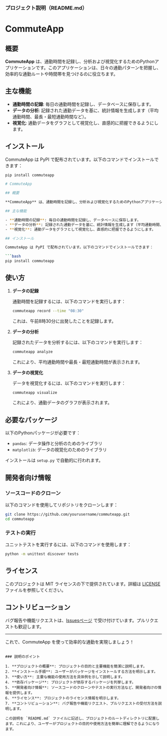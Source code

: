 ### プロジェクト説明（README.md）

# CommuteApp

## 概要

**CommuteApp** は、通勤時間を記録し、分析および視覚化するためのPythonアプリケーションです。このアプリケーションは、日々の通勤パターンを把握し、効率的な通勤ルートや時間帯を見つけるのに役立ちます。

## 主な機能

- **通勤時間の記録**: 毎日の通勤時間を記録し、データベースに保存します。
- **データの分析**: 記録された通勤データを基に、統計情報を生成します（平均通勤時間、最長・最短通勤時間など）。
- **視覚化**: 通勤データをグラフとして視覚化し、直感的に把握できるようにします。

## インストール

CommuteApp は PyPI で配布されています。以下のコマンドでインストールできます：

```bash
pip install commuteapp

# CommuteApp

## 概要

**CommuteApp** は、通勤時間を記録し、分析および視覚化するためのPythonアプリケーションです。このアプリケーションは、日々の通勤パターンを把握し、効率的な通勤ルートや時間帯を見つけるのに役立ちます。

## 主な機能

- **通勤時間の記録**: 毎日の通勤時間を記録し、データベースに保存します。
- **データの分析**: 記録された通勤データを基に、統計情報を生成します（平均通勤時間、最長・最短通勤時間など）。
- **視覚化**: 通勤データをグラフとして視覚化し、直感的に把握できるようにします。

## インストール

CommuteApp は PyPI で配布されています。以下のコマンドでインストールできます：

```bash
pip install commuteapp
```

## 使い方

1. **データの記録**

   通勤時間を記録するには、以下のコマンドを実行します：

   ```bash
   commuteapp record --time "08:30"
   ```

   これは、午前8時30分に出発したことを記録します。

2. **データの分析**

   記録されたデータを分析するには、以下のコマンドを実行します：

   ```bash
   commuteapp analyze
   ```

   これにより、平均通勤時間や最長・最短通勤時間が表示されます。

3. **データの視覚化**

   データを視覚化するには、以下のコマンドを実行します：

   ```bash
   commuteapp visualize
   ```

   これにより、通勤データのグラフが表示されます。

## 必要なパッケージ

以下のPythonパッケージが必要です：

- `pandas`: データ操作と分析のためのライブラリ
- `matplotlib`: データの視覚化のためのライブラリ

インストールは `setup.py` で自動的に行われます。

## 開発者向け情報

### ソースコードのクローン

以下のコマンドを使用してリポジトリをクローンします：

```bash
git clone https://github.com/yourusername/commuteapp.git
cd commuteapp
```

### テストの実行

ユニットテストを実行するには、以下のコマンドを使用します：

```bash
python -m unittest discover tests
```

## ライセンス

このプロジェクトは MIT ライセンスの下で提供されています。詳細は [LICENSE](LICENSE) ファイルを参照してください。

## コントリビューション

バグ報告や機能リクエストは、[Issuesページ](https://github.com/yourusername/commuteapp/issues) で受け付けています。プルリクエストも歓迎します。

---

これで、CommuteApp を使って効率的な通勤を実現しましょう！
```

### 説明のポイント

1. **プロジェクトの概要**: プロジェクトの目的と主要機能を簡潔に説明します。
2. **インストール手順**: ユーザーがパッケージをインストールする方法を明示します。
3. **使い方**: 主要な機能の使用方法を具体例を示して説明します。
4. **依存パッケージ**: プロジェクトが依存するパッケージを列挙します。
5. **開発者向け情報**: ソースコードのクローンやテストの実行方法など、開発者向けの情報を提供します。
6. **ライセンス**: プロジェクトのライセンス情報を明示します。
7. **コントリビューション**: バグ報告や機能リクエスト、プルリクエストの受付方法を説明します。

この説明を `README.md` ファイルに記述し、プロジェクトのルートディレクトリに配置します。これにより、ユーザーがプロジェクトの目的や使用方法を簡単に理解できるようになります。